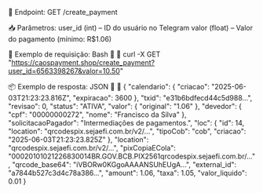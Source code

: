 🔗 Endpoint: GET /create_payment

📥 Parâmetros:
user_id (int) – ID do usuário no Telegram
valor (float) – Valor do pagamento (mínimo: R$1.06)

📌 Exemplo de requisição:
Bash


curl -X GET "https://caospayment.shop/create_payment?user_id=6563398267&valor=10.50"

📦 Exemplo de resposta:
JSON


{
  "calendario": {
    "criacao": "2025-06-03T21:23:23.816Z",
    "expiracao": 3600
  },
  "txid": "e31b6bdfecd44c5d988...",
  "revisao": 0,
  "status": "ATIVA",
  "valor": {
    "original": "1.06"
  },
  "devedor": {
    "cpf": "00000000272",
    "nome": "Francisco da Silva"
  },
  "solicitacaoPagador": "Intermediações de pagamentos.",
  "loc": {
    "id": 14,
    "location": "qrcodespix.sejaefi.com.br/v2/...",
    "tipoCob": "cob",
    "criacao": "2025-06-03T21:23:23.825Z"
  },
  "location": "qrcodespix.sejaefi.com.br/v2/...",
  "pixCopiaECola": "00020101021226830014BR.GOV.BCB.PIX2561qrcodespix.sejaefi.com.br/...",
  "qrcode_base64": "iVBORw0KGgoAAAANSUhEUgA...",
  "external_id": "a7844b527c3d4c78a386...",
  "amount": 1.06,
  "taxa": 1.05,
  "valor_liquido": 0.01
}
